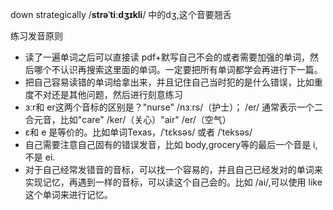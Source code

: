 down
strategically   /**strəˈtiːdʒɪkli**/ 中的dʒ,这个音要翘舌


练习发音原则
- 读了一遍单词之后可以直接读 pdf+默写自己不会的或者需要加强的单词，然后哪个不认识再搜索这里面的单词。一定要把所有单词都学会再进行下一篇。
- 把自己容易读错的单词给拿出来，并且记住自己当时犯的是什么错误，比如重度不对还是其他问题，然后进行刻意练习
- ɜːr和 er这两个音标的区别是？"nurse" /nɜːrs/（护士）； /er/ 通常表示一个二合元音，比如"care" /ker/（关心）"air" /er/（空气）
- ɛ和 e 是等价的。比如单词Texas，/ˈtɛksəs/ 或者 /ˈteksəs/
- 自己需要注意自己固有的错误发音，比如 body,grocery等的最后一个音是 i,不是 ei.
- 对于自己经常发错音的音标，可以找一个容易的，并且自己已经发对的单词来实现记忆，再遇到一样的音标，可以读这个自己会的。比如 /ai/,可以使用 like 这个单词来进行记忆。